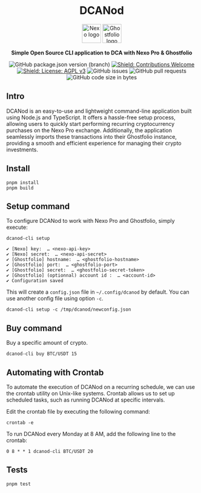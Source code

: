 <div align="center">

# DCANod

[<img src="https://cdn-images-1.medium.com/max/1200/1*QcdyoqNR6wfqR72qWtRk4w.png" width="50" alt="Nexo logo">](https://pro.nexo.io)
[<img src="https://avatars.githubusercontent.com/u/82473144?s=200" width="50" alt="Ghostfolio logo">](https://ghostfol.io)

**Simple Open Source CLI application to DCA with Nexo Pro & Ghostfolio**

![GitHub package.json version (branch)](https://img.shields.io/github/package-json/v/aussedatlo/dcanod/master)
[![Shield: Contributions Welcome](https://img.shields.io/badge/Contributions-Welcome-orange.svg)](#contributing)
[![Shield: License: AGPL v3](https://img.shields.io/badge/License-MIT-blue.svg)](https://www.gnu.org/licenses/mit)
![GitHub issues](https://img.shields.io/github/issues/aussedatlo/dcanod)
![GitHub pull requests](https://img.shields.io/github/issues-pr/aussedatlo/dcanod)
![GitHub code size in bytes](https://img.shields.io/github/languages/code-size/aussedatlo/dcanod)

</div>

## Intro

DCANod is an easy-to-use and lightweight command-line application built using Node.js and TypeScript.
It offers a hassle-free setup process, allowing users to quickly start performing recurring cryptocurrency purchases on the Nexo Pro exchange.
Additionally, the application seamlessly imports these transactions into their Ghostfolio instance,
providing a smooth and efficient experience for managing their crypto investments.

## Install

```shell
pnpm install
pnpm build
```

## Setup command

To configure DCANod to work with Nexo Pro and Ghostfolio, simply execute:

```shell
dcanod-cli setup
```

```shell
✔ [Nexo] key:  … <nexo-api-key>
✔ [Nexo] secret:  … <nexo-api-secret>
✔ [Ghostfolio] hostname:  … <ghostfolio-hostname>
✔ [Ghostfolio] port:  … <ghostfolio-port>
✔ [Ghostfolio] secret:  … <ghostfolio-secret-token>
✔ [Ghostfolio] (optionnal) account id :  … <account-id>
✔ Configuration saved
```

This will create a `config.json` file in `~/.config/dcanod` by default.
You can use another config file using option `-c`.

```shell
dcanod-cli setup -c /tmp/dcanod/newconfig.json
```

## Buy command

Buy a specific amount of crypto.

```shell
dcanod-cli buy BTC/USDT 15
```

## Automating with Crontab

To automate the execution of DCANod on a recurring schedule, we can use the crontab utility on Unix-like systems.
Crontab allows us to set up scheduled tasks, such as running DCANod at specific intervals.

Edit the crontab file by executing the following command:

```shell
crontab -e
```

To run DCANod every Monday at 8 AM, add the following line to the crontab:

```crontab
0 8 * * 1 dcanod-cli BTC/USDT 20
```

## Tests

```shell
pnpm test
```

